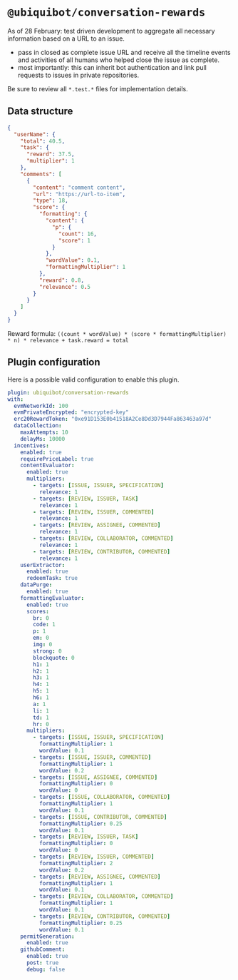 # `@ubiquibot/conversation-rewards`

As of 28 February: test driven development to aggregate all necessary information based on a URL to an issue.

- pass in closed as complete issue URL and receive all the timeline events and activities of all humans who helped close the issue as complete.
- most importantly: this can inherit bot authentication and link pull requests to issues in private repositories.

Be sure to review all `*.test.*` files for implementation details.

## Data structure

```json
{
  "userName": {
    "total": 40.5,
    "task": {
      "reward": 37.5,
      "multiplier": 1
    },
    "comments": [
      {
        "content": "comment content",
        "url": "https://url-to-item",
        "type": 18,
        "score": {
          "formatting": {
            "content": {
              "p": {
                "count": 16,
                "score": 1
              }
            },
            "wordValue": 0.1,
            "formattingMultiplier": 1
          },
          "reward": 0.8,
          "relevance": 0.5
        }
      }
    ]
  }
}
```

Reward formula: `((count * wordValue) * (score * formattingMultiplier) * n) * relevance + task.reward = total`

## Plugin configuration

Here is a possible valid configuration to enable this plugin.

```yaml
plugin: ubiquibot/conversation-rewards
with:
  evmNetworkId: 100
  evmPrivateEncrypted: "encrypted-key"
  erc20RewardToken: "0xe91D153E0b41518A2Ce8Dd3D7944Fa863463a97d"
  dataCollection:
    maxAttempts: 10
    delayMs: 10000
  incentives:
    enabled: true
    requirePriceLabel: true
    contentEvaluator:
      enabled: true
      multipliers:
        - targets: [ISSUE, ISSUER, SPECIFICATION]
          relevance: 1
        - targets: [REVIEW, ISSUER, TASK]
          relevance: 1
        - targets: [REVIEW, ISSUER, COMMENTED]
          relevance: 1
        - targets: [REVIEW, ASSIGNEE, COMMENTED]
          relevance: 1
        - targets: [REVIEW, COLLABORATOR, COMMENTED]
          relevance: 1
        - targets: [REVIEW, CONTRIBUTOR, COMMENTED]
          relevance: 1
    userExtractor:
      enabled: true
      redeemTask: true
    dataPurge:
      enabled: true
    formattingEvaluator:
      enabled: true
      scores:
        br: 0
        code: 1
        p: 1
        em: 0
        img: 0
        strong: 0
        blockquote: 0
        h1: 1
        h2: 1
        h3: 1
        h4: 1
        h5: 1
        h6: 1
        a: 1
        li: 1
        td: 1
        hr: 0
      multipliers:
        - targets: [ISSUE, ISSUER, SPECIFICATION]
          formattingMultiplier: 1
          wordValue: 0.1
        - targets: [ISSUE, ISSUER, COMMENTED]
          formattingMultiplier: 1
          wordValue: 0.2
        - targets: [ISSUE, ASSIGNEE, COMMENTED]
          formattingMultiplier: 0
          wordValue: 0
        - targets: [ISSUE, COLLABORATOR, COMMENTED]
          formattingMultiplier: 1
          wordValue: 0.1
        - targets: [ISSUE, CONTRIBUTOR, COMMENTED]
          formattingMultiplier: 0.25
          wordValue: 0.1
        - targets: [REVIEW, ISSUER, TASK]
          formattingMultiplier: 0
          wordValue: 0
        - targets: [REVIEW, ISSUER, COMMENTED]
          formattingMultiplier: 2
          wordValue: 0.2
        - targets: [REVIEW, ASSIGNEE, COMMENTED]
          formattingMultiplier: 1
          wordValue: 0.1
        - targets: [REVIEW, COLLABORATOR, COMMENTED]
          formattingMultiplier: 1
          wordValue: 0.1
        - targets: [REVIEW, CONTRIBUTOR, COMMENTED]
          formattingMultiplier: 0.25
          wordValue: 0.1
    permitGeneration:
      enabled: true
    githubComment:
      enabled: true
      post: true
      debug: false
```
